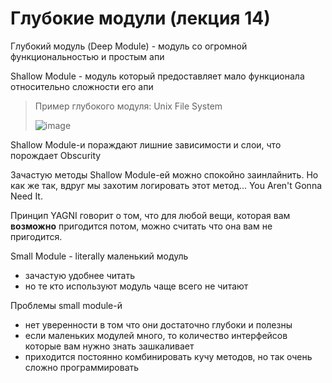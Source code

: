 # Глубокие модули (лекция 14)

Глубокий модуль (Deep Module) - модуль со огромной функциональностью и простым апи

Shallow Module - модуль который предоставляет мало функционала относительно сложности его апи

> Пример глубокого модуля: Unix File System
>
> ![image](https://user-images.githubusercontent.com/57497898/213894598-35797d4f-ebae-472f-ae82-67a72c6b1476.png)

Shallow Module-и пораждают лишние зависимости и слои, что порождает Obscurity

Зачастую методы Shallow Module-ей можно спокойно заинлайнить. Но как же так, вдруг мы захотим логировать этот метод... You Aren't Gonna Need It.

Принцип YAGNI говорит о том, что для любой вещи, которая вам **возможно** пригодится потом, можно считать что она вам не пригодится.

Small Module - literally маленький модуль
- зачастую удобнее читать
- но те кто используют модуль чаще всего не читают

Проблемы small module-й
- нет уверенности в том что они достаточно глубоки и полезны
- если маленьких модулей много, то количество интерфейсов которые вам нужно знать зашкаливает
- приходится постоянно комбинировать кучу методов, но так очень сложно программировать

